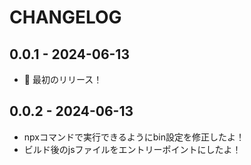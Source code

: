 # CHANGELOG

## 0.0.1 - 2024-06-13
- 🎉 最初のリリース！ 

## 0.0.2 - 2024-06-13
- npxコマンドで実行できるようにbin設定を修正したよ！
- ビルド後のjsファイルをエントリーポイントにしたよ！ 